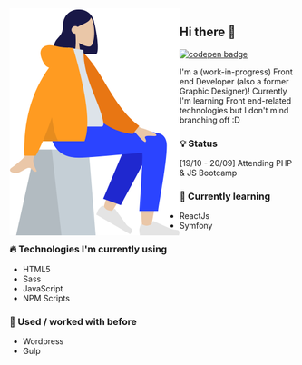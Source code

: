 <img align="left" src="icon.png" style="width: 300px">

## Hi there 👋

[<img src="https://img.shields.io/badge/codepen-%2312100E.svg?&style=for-the-badge&logo=codepen&logoColor=white" alt="codepen badge">](https://codepen.io/merkund)

I'm a (work-in-progress) Front end Developer (also a former Graphic Designer)! 
Currently I'm learning Front end-related technologies but I don't mind branching off :D

### 💡 Status
[19/10 - 20/09] Attending PHP & JS Bootcamp

### 🌱  Currently learning
- ReactJs
- Symfony

### 🔥  Technologies I'm currently using
- HTML5
- Sass
- JavaScript
- NPM Scripts

### 🚧  Used / worked with before
- Wordpress
- Gulp
